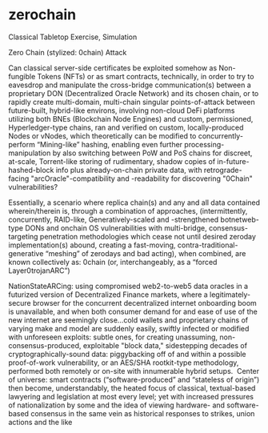 # zerochain
Classical Tabletop Exercise, Simulation

Zero Chain (stylized: 0chain) Attack

Can classical server-side certificates be exploited somehow as Non-fungible Tokens (NFTs) or as smart contracts, technically, in order to try to eavesdrop and manipulate the cross-bridge communication(s) between a proprietary DON (Decentralized Oracle Network) and its chosen chain, or to rapidly create multi-domain, multi-chain singular points-of-attack between future-built, hybrid-like environs, involving non-cloud DeFi platforms utilizing both BNEs (Blockchain Node Engines) and custom, permissioned, Hyperledger-type chains, ran and verified on custom, locally-produced Nodes or vNodes, which theoretically can be modified to concurrently-perform “Mining-like” hashing, enabling even further processing-manipulation by also switching between PoW and PoS chains for discreet, at-scale, Torrent-like storing of rudimentary, shadow copies of in-future-hashed-block info plus already-on-chain private data, with retrograde-facing "arcOracle"-compatibility and -readability for discovering "0Chain" vulnerabilities?

Essentially, a scenario where replica chain(s) and any and all data contained wherein/therein is, through a combination of approaches, (intermittently, concurrently, RAID-like, Generatively-scaled and -strengthened botnetweb-type DONs and onchain OS vulnerabilities with multi-bridge, consensus-targeting penetration methodologies which cease not until desired zeroday implementation(s) abound, creating a fast-moving, contra-traditional-generative “meshing” of zerodays and bad acting), when combined, are known collectively as: 0chain (or, interchangeably, as a “forced Layer0trojanARC”)


NationStateARCing: using compromised web2-to-web5 data oracles in a futurized version of Decentralized Finance markets, where a legitimately-secure browser for the concurrent decentralized internet onboarding boom is unavailable, and when both consumer demand for and ease of use of the new internet are seemingly close…cold wallets and proprietary chains of varying make and model are suddenly easily, swiftly infected or modified with unforeseen exploits: subtle ones, for creating unassuming, non-consensus-produced, exploitable "block data," sidestepping decades of cryptographically-sound data: piggybacking off of and within a possible proof-of-work vulnerability, or an AES/SHA rootkit-type methodology, performed both remotely or on-site with innumerable hybrid setups.  Center of universe: smart contracts (“software-produced” and “stateless of origin”) then become, understandably, the heated focus of classical, textual-based lawyering and legislation at most every level; yet with increased pressures of nationalization by some and the idea of viewing hardware- and software-based consensus in the same vein as historical responses to strikes, union actions and the like